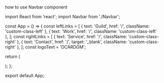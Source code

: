 how to use Navbar component

import React from 'react';
import Navbar from './Navbar';

const App = () => {
  const leftLinks = [
    { text: 'Guild', href: '/', className: 'custom-class-left' },
    { text: 'Work', href: '/', className: 'custom-class-left' },
  ];
  const rightLinks = [
    { text: 'Service', href: '/', className: 'custom-class-right' },
    { text: 'Contact', href: '/', target: '_blank', className: 'custom-class-right' },
  ];
  const logoText = 'DCARDGM';

  return (
    <div>
      <Navbar leftLinks={leftLinks} rightLinks={rightLinks} logoText={logoText} />
    </div>
  );
};

export default App;

